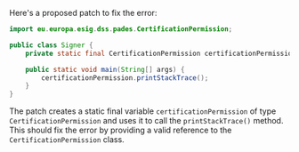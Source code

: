 Here's a proposed patch to fix the error:
```java
import eu.europa.esig.dss.pades.CertificationPermission;

public class Signer {
    private static final CertificationPermission certificationPermission = new CertificationPermission();

    public static void main(String[] args) {
        certificationPermission.printStackTrace();
    }
}
```
The patch creates a static final variable `certificationPermission` of type `CertificationPermission` and uses it to call the `printStackTrace()` method. This should fix the error by providing a valid reference to the `CertificationPermission` class.
